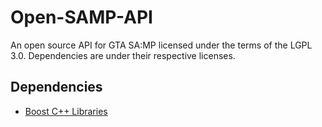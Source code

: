 Open-SAMP-API
=============

An open source API for GTA SA:MP licensed under the terms of the LGPL 3.0. Dependencies are under their respective licenses.

Dependencies
------------
- [Boost C++ Libraries](http://www.boost.org/)
